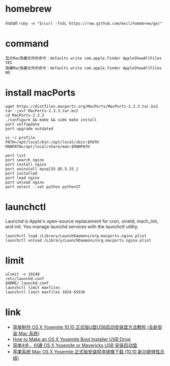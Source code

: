 # homebrew
install `ruby -e "$(curl -fsSL https://raw.github.com/mxcl/homebrew/go)"`

# command
```shell
显示Mac隐藏文件的命令：defaults write com.apple.finder AppleShowAllFiles YES
隐藏Mac隐藏文件的命令：defaults write com.apple.finder AppleShowAllFiles NO
```

# install macPorts
```shell
wget https://distfiles.macports.org/MacPorts/MacPorts-2.3.3.tar.bz2
tar -jxvf MacPorts-2.3.3.tar.bz2
cd MacPorts-2.3.3
./configure && make && sudo make install
port selfupdate
port upgrade outdated

vi ~/.profile
PATH=/opt/local/bin:/opt/local/sbin:$PATH
MANPATH=/opt/local/share/man:$MANPATH

port list
port search nginx
port install nginx
port uninstall mysql55 @5.5.33_1
port installed
port load nginx
port unload nginx
port select --set python python27
```

# launchctl
Launchd is Apple's open-source replacement for cron, xinetd, mach_init, and init. You manage launchd services with the launchctl utility.
```shell
launchctl load /Library/LaunchDaemons/org.macports.nginx.plist
launchctl unload /Library/LaunchDaemons/org.macports.nginx.plist
```

# limit
```shell
ulimit -n 10240
/etc/launchd.conf
$HOME/.launchd.conf
launchctl limit maxfiles
launchctl limit maxfiles 1024 65536
```

# link
- [简单制作 OS X Yosemite 10.10 正式版U盘USB启动安装盘方法教程 (全新安装 Mac 系统)](http://www.iplaysoft.com/osx-yosemite-usb-install-drive.html)
- [How to Make an OS X Yosemite Boot Installer USB Drive](http://osxdaily.com/2014/10/16/make-os-x-yosemite-boot-install-drive/)
- [简单4步，创建 OS X Yosemite or Mavericks USB 安装启动盘](http://ksmx.me/create-an-os-x-mavericks-usb-installer/)
- [苹果系统 Mac OS X Yosemite 正式版安装程序镜像下载 (10.10 新功能特性总结)](http://www.iplaysoft.com/osx-yosemite.html)
